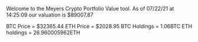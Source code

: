 Welcome to the Meyers Crypto Portfolio Value tool. 
As of 07/22/21 at 14:25:09 our valuation is $89007.87 

BTC Price = $32365.44
 ETH Price = $2028.95
BTC Holdings = 1.06BTC
 ETH holdings = 26.960005962ETH 
